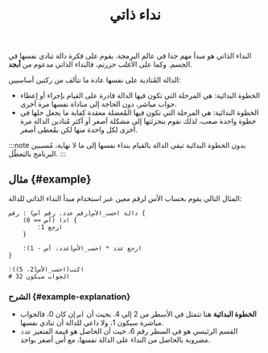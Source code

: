 ﻿---
slug: recursion
title: نداء ذاتي
description: تعلّم\ي عن الخوارزميات التي تعتمد على النداء الذاتي في أبجد
tags: [recursion, functions, advanced]
---

النداء الذاتي هو مبدأ مهم جدا في عالم البرمجة. يقوم على فكرة دالة تنادي نفسها في الجسم. وكما على الأغلب حزرتم، فالنداء الذاتي مدعوم من **أبجد**.

<!--truncate-->

الدالة المُنادية على نفسها عادة ما تتألف من ركنين أساسيين:

- الخطوة البدائية: هي المرحلة التي تكون فيها الدالة قادرة على القيام بإجراء أو إعطاء جواب مباشر، دون الحاجة إلى مناداة نفسها مرة أخرى.
- الخطوة الندائية: هي المرحلة التي تكون فيها المُعضلة معقدة كفاية ما يجعل حلها في خطوة واحدة صعب،
لذلك نقوم بتجزئتها إلى مشكلة أصغر أو أكثر مُنادين الدالة مرة أخرى لكل واحدة منها لكن بمُعطى أصغر.

:::note
بدون الخطوة البدائية تبقى الدالة بالقيام بنداء نفسها إلى ما لا نهاية، مُسببين البرنامج بالتعطّل.
:::

## مثال {#example}

المثال التالي يقوم بحساب الأس لرقم معين عبر استخدام مبدأ النداء الذاتي للدالة:

```abjad showLineNumbers
دالة احسب_الأس(رقم عدد، رقم أس) : رقم {
	اذا (أس == 0) {
		ارجع 1؛
	}
	
	ارجع عدد * احسب_الأس(عدد، أس - 1)؛
}

اكتب(احسب_الأس(2، 5))؛
# الجواب سيكون 32
```

### الشرح {#example-explanation}

* **الخطوة البدائية** هنا تتمثل في الأسطر من 2 إلى 4. بحيث أن `أس` إن كان 0، فالجواب مباشرة سيكون 1، ولا داعي للدالة أن تنادي نفسها.
* القسم الرئيسي هو في السطر رقم 6، حيث أن الحاصل هو قيمة المتغير `عدد` مضروبة بالحاصل من النداء على الدالة نفسها، مع أس أصغر بواحد.

